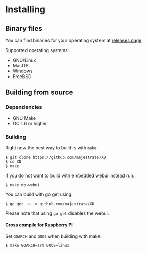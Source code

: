 # Installing

## Binary files

You can find binaries for your operating system at [releases page](https://github.com/majestrate/XD/releases).

Supported operating systems:

* GNU\Linux
* MacOS
* Windows
* FreeBSD

## Building from source

### Dependencies

* GNU Make
* GO 1.6 or higher


### Building

Right now the best way to build is with `make`:

    $ git clone https://github.com/majestrate/XD
    $ cd XD
    $ make

If you do not want to build with embedded webui instead run::

    $ make no-webui

You can build with go get using:

    $ go get -u -v github.com/majestrate/XD

Please note that using `go get` disables the webui.

#### Cross compile for Raspberry PI

Set `GOARCH` and `GOOS` when building with make:

    $ make GOARCH=arm GOOS=linux

